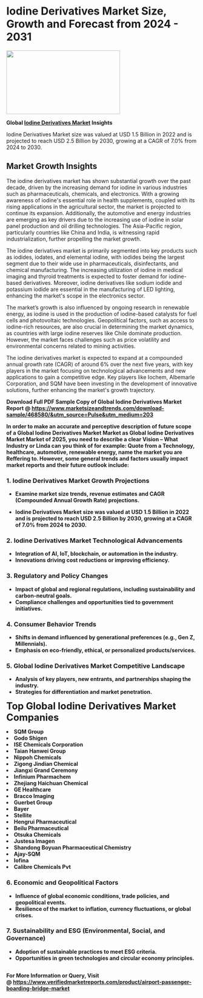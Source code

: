 <H1>Iodine Derivatives Market Size, Growth and Forecast from 2024 - 2031</H1><img class="aligncenter size-medium wp-image-584254" src="https://thirdeyenews.in/wp-content/uploads/2024/09/Global-Market-Research-300x168.jpeg" alt="" width="300" height="168" /><p><strong>Global&nbsp;<a href="https://www.marketsizeandtrends.com/download-sample/468580/&amp;utm_source=Pulse&amp;utm_medium=203">Iodine Derivatives Market</a> Insights</strong></p><p>Iodine Derivatives Market size was valued at USD 1.5 Billion in 2022 and is projected to reach USD 2.5 Billion by 2030, growing at a CAGR of 7.0% from 2024 to 2030.</p><p><h2>Market Growth Insights</h2> <p>The iodine derivatives market has shown substantial growth over the past decade, driven by the increasing demand for iodine in various industries such as pharmaceuticals, chemicals, and electronics. With a growing awareness of iodine's essential role in health supplements, coupled with its rising applications in the agricultural sector, the market is projected to continue its expansion. Additionally, the automotive and energy industries are emerging as key drivers due to the increasing use of iodine in solar panel production and oil drilling technologies. The Asia-Pacific region, particularly countries like China and India, is witnessing rapid industrialization, further propelling the market growth.</p> <p><strong></strong></p> <p>The iodine derivatives market is primarily segmented into key products such as iodides, iodates, and elemental iodine, with iodides being the largest segment due to their wide use in pharmaceuticals, disinfectants, and chemical manufacturing. The increasing utilization of iodine in medical imaging and thyroid treatments is expected to foster demand for iodine-based derivatives. Moreover, iodine derivatives like sodium iodide and potassium iodide are essential in the manufacturing of LED lighting, enhancing the market's scope in the electronics sector.</p> <p>The market’s growth is also influenced by ongoing research in renewable energy, as iodine is used in the production of iodine-based catalysts for fuel cells and photovoltaic technologies. Geopolitical factors, such as access to iodine-rich resources, are also crucial in determining the market dynamics, as countries with large iodine reserves like Chile dominate production. However, the market faces challenges such as price volatility and environmental concerns related to mining activities.</p> <p>The iodine derivatives market is expected to expand at a compounded annual growth rate (CAGR) of around 6% over the next five years, with key players in the market focusing on technological advancements and new applications to gain a competitive edge. Key players like Iochem, Albemarle Corporation, and SQM have been investing in the development of innovative solutions, further enhancing the market's growth trajectory.</p> <p><strong></p><p><span class=""><strong>Download Full PDF Sample Copy of Global Iodine Derivatives Market Report</strong> @ <a href="https://www.marketsizeandtrends.com/download-sample/468580/&amp;utm_source=Pulse&amp;utm_medium=203" target="_blank">https://www.marketsizeandtrends.com/download-sample/468580/&amp;utm_source=Pulse&amp;utm_medium=203</a></span></p><p>In order to make an accurate and perceptive description of future scope of a Global&nbsp;Iodine Derivatives Market Market as Global&nbsp;Iodine Derivatives Market Market of 2025, you need to describe a clear Vision &ndash; What Industry or Linda can you think of for example: Quote from a Technology, healthcare, automotive, renewable energy, name the market you are Reffering to. However, some general trends and factors usually impact market reports and their future outlook include:</p><h3>1.&nbsp;<strong>Iodine Derivatives Market Growth Projections</strong></h3><ul><li>Examine market size trends, revenue estimates and CAGR (Compounded Annual Growth Rate) projections.</li><li><p>Iodine Derivatives Market size was valued at USD 1.5 Billion in 2022 and is projected to reach USD 2.5 Billion by 2030, growing at a CAGR of 7.0% from 2024 to 2030.</p></li></ul><h3>2.&nbsp;<strong>Iodine Derivatives Market Technological Advancements</strong></h3><ul><li>Integration of AI, IoT, blockchain, or automation in the industry.</li><li>Innovations driving cost reductions or improving efficiency.</li></ul><h3>3.&nbsp;<strong>Regulatory and Policy Changes</strong></h3><ul><li>Impact of global and regional regulations, including sustainability and carbon-neutral goals.</li><li>Compliance challenges and opportunities tied to government initiatives.</li></ul><h3>4.&nbsp;<strong>Consumer Behavior Trends</strong></h3><ul><li>Shifts in demand influenced by generational preferences (e.g., Gen Z, Millennials).</li><li>Emphasis on eco-friendly, ethical, or personalized products/services.</li></ul><h3>5.&nbsp;<strong>Global Iodine Derivatives Market Competitive Landscape</strong></h3><ul><li>Analysis of key players, new entrants, and partnerships shaping the industry.</li><li>Strategies for differentiation and market penetration.</li></ul><p data-pm-slice="1 1 []"><span style="color: inherit; font-family: inherit; font-size: 25px;">Top Global Iodine Derivatives Market Companies</span></p><div class="" data-test-id=""><p><li>SQM Group</li><li> Godo Shigen</li><li> ISE Chemicals Corporation</li><li> Taian Hanwei Group</li><li> Nippoh Chemicals</li><li> Zigong Jindian Chemical</li><li> Jiangxi Grand Ceremony</li><li> Infinium Pharmachem</li><li> Zhejiang Haichuan Chemical</li><li> GE Healthcare</li><li> Bracco Imaging</li><li> Guerbet Group</li><li> Bayer</li><li> Stellite</li><li> Hengrui Pharmaceutical</li><li> Beilu Pharmaceutical</li><li> Otsuka Chemicals</li><li> Justesa Imagen</li><li> Shandong Boyuan Pharmaceutical Chemistry</li><li> Ajay-SQM</li><li> Iofina</li><li> Calibre Chemicals Pvt</li></p></div><h3>6.&nbsp;<strong>Economic and Geopolitical Factors</strong></h3><ul><li>Influence of global economic conditions, trade policies, and geopolitical events.</li><li>Resilience of the market to inflation, currency fluctuations, or global crises.</li></ul><h3>7.&nbsp;<strong>Sustainability and ESG (Environmental, Social, and Governance)</strong></h3><ul><li>Adoption of sustainable practices to meet ESG criteria.</li><li>Opportunities in green technologies and circular economy principles.</li></ul><h2><strong style="font-size: 14px;">For More Information or Query, Visit @&nbsp;</strong><a style="background-color: #ffffff; font-size: 14px;" href="https://www.marketsizeandtrends.com/report/iodine-derivatives-market/" target="_blank">https://www.verifiedmarketreports.com/product/airport-passenger-boarding-bridge-market</a></h2>
